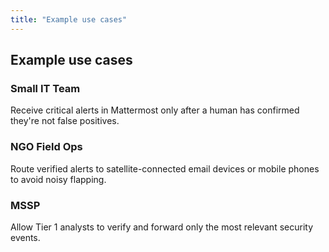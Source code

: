 ```yaml
---
title: "Example use cases"
---
```


## Example use cases

### Small IT Team

Receive critical alerts in Mattermost only after a human has confirmed they're not false positives.

### NGO Field Ops

Route verified alerts to satellite-connected email devices or mobile phones to avoid noisy flapping.

### MSSP

Allow Tier 1 analysts to verify and forward only the most relevant security events.
